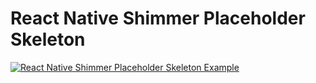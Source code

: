# React Native Shimmer Placeholder Skeleton

[![React Native Shimmer Placeholder Skeleton Example](https://img.youtube.com/vi/D7diSfWx4Bg/0.jpg)](https://www.youtube.com/watch?v=D7diSfWx4Bg)
